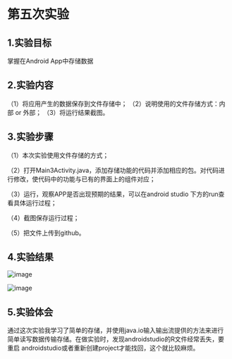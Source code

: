 # 第五次实验 

 ## 1.实验目标 
 
 掌握在Android App中存储数据 
 ## 2.实验内容
（1）将应用产生的数据保存到文件存储中；
（2）说明使用的文件存储方式：内部 or 外部；
（3）将运行结果截图。

 ## 3.实验步骤 

 （1）本次实验使用文件存储的方式；

 （2）打开Main3Activity.java，添加存储功能的代码并添加相应的包。对代码进行修改，使代码中的功能与已有的界面上的组件对应；
 
 （3）运行，观察APP是否出现预期的结果，可以在android studio 下方的run查看具体运行过程；
 
 （4）截图保存运行过程；
 
 （5）把文件上传到github。
## 4.实验结果 

 ![image](https://github.com/liaoyun00/android-labs-2018/blob/master/soft1614080902143/app5/src/main/res/drawable/bofang.png) 
 
 ![image](https://github.com/liaoyun00/android-labs-2018/blob/master/soft1614080902143/app5/src/main/res/drawable/xiazai.png) 

 
 ## 5.实验体会 
 
  通过这次实验我学习了简单的存储，并使用java.io输入输出流提供的方法来进行简单读写数据传输存储。在做实验时，发现androidstudio的R文件经常丢失，要重启
  androidstudio或者重新创建project才能找回，这个就比较麻烦。
